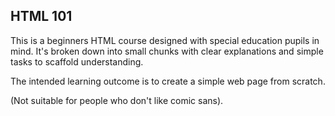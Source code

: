 ## HTML 101
<p>This is a beginners HTML course designed with special education pupils in mind. It's broken down into small chunks with clear explanations and simple tasks to scaffold understanding. </p>
<p>The intended learning outcome is to create a simple web page from scratch.</p>
<p>(Not suitable for people who don't like comic sans).</p>

